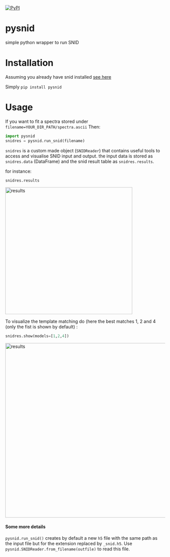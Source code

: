 [![PyPI](https://img.shields.io/pypi/v/pysnid.svg?style=flat-square)](https://pypi.python.org/pypi/pysnid)


# pysnid
simple python wrapper to run SNID

# Installation

Assuming you already have snid installed [see here](https://people.lam.fr/blondin.stephane/software/snid/)

Simply `pip install pysnid`

# Usage

If you want to fit a spectra stored under `filename=YOUR_DIR_PATH/spectra.ascii`
Then:
```python
import pysnid
snidres = pysnid.run_snid(filename)
```

`snidres` is a custom made object (`SNIDReader`) that contains useful tools to access and visualise SNID input and output.
the input data is stored as `snidres.data` (DataFrame) and the snid result table as `snidres.results`. 

for instance:
```python
snidres.results
```

<p align="left">
  <img src="images/snidresults.png" width="400" title="results">
</p>


To visualize the template matching do (here the best matches 1, 2 and 4 (only the fist is shown by default) :
```python
snidres.show(models=[1,2,4])
```
<p align="left">
  <img src="images/show_top3.png" width="550" title="results">
</p>


#### Some more details

`pysnid.run_snid()` creates by default a new `h5` file with the same path as the input file but for the extension replaced by `_snid.h5`. Use `pysnid.SNIDReader.from_filename(outfile)` to read this file.
